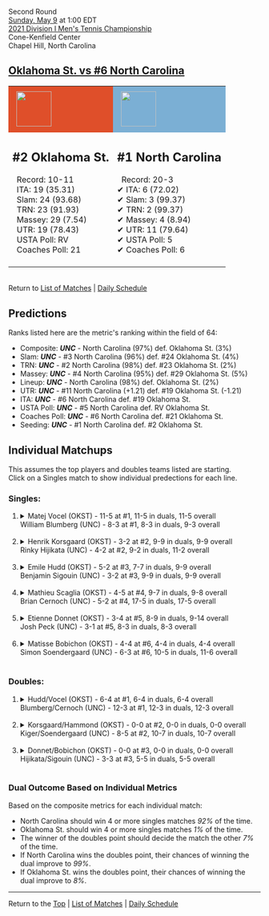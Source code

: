 Second Round[](#top)<a name="top"></a>  
[Sunday, May 9](../../schedule/05-09.md) at 1:00 EDT  
[2021 Division I Men's Tennis Championship](../index.md)  
Cone-Kenfield Center  
Chapel Hill, North Carolina  
## [Oklahoma St. vs #6 North Carolina](https://www.ncaa.com/game/5833413)  

<table><tr style="background-color: #d9d9d9 !important"><td style="background-color: #DF4F2A !important"><img src="https://www.ncaa.com/sites/default/files/images/logos/schools/o/oklahoma-st.70.png" width="70" height="70" style="padding: 8px;" /></td><td style="background-color: #7BAFD4 !important"><img src="https://www.ncaa.com/sites/default/files/images/logos/schools/n/north-carolina.70.png" width="70" height="70" style="padding: 8px;" /></td></tr><tr>
<td>  

<h2>#2 Oklahoma St.</h2>  
&nbsp; Record: 10-11<br>  
&nbsp; ITA: 19 (35.31)<br>  
&nbsp; Slam: 24 (93.68)<br>  
&nbsp; TRN: 23 (91.93)<br>  
&nbsp; Massey: 29 (7.54)<br>  
&nbsp; UTR: 19 (78.43)<br>  
&nbsp; USTA Poll: RV<br>  
&nbsp; Coaches Poll: 21<br>  
<br>  

</td>
<td>  

<h2>#1 North Carolina</h2>  
&nbsp; Record: 20-3<br>  
&#10004; ITA: 6 (72.02)<br>  
&#10004; Slam: 3 (99.37)<br>  
&#10004; TRN: 2 (99.37)<br>  
&#10004; Massey: 4 (8.94)<br>  
&#10004; UTR: 11 (79.64)<br>  
&#10004; USTA Poll: 5<br>  
&#10004; Coaches Poll: 6<br>  
<br>  

</td>
</tr></table>  


<br>Return to [List of Matches](../index.md) &#124; [Daily Schedule](../../schedule/05-09.md)

## Predictions  

Ranks listed here are the metric's ranking within the field of 64:  
- Composite: ***UNC*** - North Carolina (97%) def. Oklahoma St. (3%)  
- Slam: ***UNC*** - #3 North Carolina (96%) def. #24 Oklahoma St. (4%)  
- TRN: ***UNC*** - #2 North Carolina (98%) def. #23 Oklahoma St. (2%)  
- Massey: ***UNC*** - #4 North Carolina (95%) def. #29 Oklahoma St. (5%)  
- Lineup: ***UNC*** - North Carolina (98%) def. Oklahoma St. (2%)  
- UTR: ***UNC*** - #11 North Carolina (+1.21) def. #19 Oklahoma St. (-1.21)  
- ITA: ***UNC*** - #6 North Carolina def. #19 Oklahoma St.  
- USTA Poll: ***UNC*** - #5 North Carolina def. RV Oklahoma St.  
- Coaches Poll: ***UNC*** - #6 North Carolina def. #21 Oklahoma St.  
- Seeding: ***UNC*** - #1 North Carolina def. #2 Oklahoma St.  

## Individual Matchups  
This assumes the top players and doubles teams listed are starting.  
Click on a Singles match to show individual predections for each line.  

### Singles:  

<ol>
<li><details>
<summary markdown="span">Matej Vocel (OKST) - 11-5 at #1, 11-5 in duals, 11-5 overall<br>William Blumberg (UNC) - 8-3 at #1, 8-3 in duals, 9-3 overall</summary>
<h4>Predictions</h4><ul>
<li>Composite: <b><i>UNC</i></b> - Blumberg (72%) def. Vocel (28%)</li>  
<li>Slam: <b><i>UNC</i></b> - Blumberg (73%) def. Vocel (27%)</li>  
<li>TRN: <b><i>UNC</i></b> - Blumberg (77%) def. Vocel (23%)</li>  
<li>Massey: <b><i>UNC</i></b> - Blumberg (67%) def. Vocel (33%)</li>  
<li>UTR: <b><i>UNC</i></b> - Blumberg (71%) def. Vocel (29%)</li>  
<li>ITA: <b><i>UNC</i></b> - Blumberg (21.87) def. Vocel (20.98)</li>  
</ul>
</details>&nbsp;</li>
<li><details>
<summary markdown="span">Henrik Korsgaard (OKST) - 3-2 at #2, 9-9 in duals, 9-9 overall<br>Rinky Hijikata (UNC) - 4-2 at #2, 9-2 in duals, 11-2 overall</summary>
<h4>Predictions</h4><ul>
<li>Composite: <b><i>UNC</i></b> - Hijikata (92%) def. Korsgaard (8%)</li>  
<li>Slam: <b><i>UNC</i></b> - Hijikata (91%) def. Korsgaard (9%)</li>  
<li>TRN: <b><i>UNC</i></b> - Hijikata (95%) def. Korsgaard (5%)</li>  
<li>Massey: <b><i>UNC</i></b> - Hijikata (93%) def. Korsgaard (7%)</li>  
<li>UTR: <b><i>UNC</i></b> - Hijikata (88%) def. Korsgaard (12%)</li>  
<li>ITA: <b><i>UNC</i></b> - Hijikata (27.96) def. Korsgaard (2.00)</li>  
</ul>
</details>&nbsp;</li>
<li><details>
<summary markdown="span">Emile Hudd (OKST) - 5-2 at #3, 7-7 in duals, 9-9 overall<br>Benjamin Sigouin (UNC) - 3-2 at #3, 9-9 in duals, 9-9 overall</summary>
<h4>Predictions</h4><ul>
<li>Composite: <b><i>UNC</i></b> - Sigouin (51%) def. Hudd (49%)</li>  
<li>Slam: <b><i>UNC</i></b> - Sigouin (65%) def. Hudd (35%)</li>  
<li>TRN: <b><i>UNC</i></b> - Sigouin (63%) def. Hudd (37%)</li>  
<li>Massey: <b><i>UNC</i></b> - Sigouin (51%) def. Hudd (49%)</li>  
<li>UTR: <b><i>OKST</i></b> - Hudd (74%) def. Sigouin (26%)</li>  
<li>ITA: <b><i>UNC</i></b> - Sigouin (13.85) def. Hudd (4.25)</li>  
</ul>
</details>&nbsp;</li>
<li><details>
<summary markdown="span">Mathieu Scaglia (OKST) - 4-5 at #4, 9-7 in duals, 9-8 overall<br>Brian Cernoch (UNC) - 5-2 at #4, 17-5 in duals, 17-5 overall</summary>
<h4>Predictions</h4><ul>
<li>Composite: <b><i>UNC</i></b> - Cernoch (86%) def. Scaglia (14%)</li>  
<li>Slam: <b><i>UNC</i></b> - Cernoch (90%) def. Scaglia (10%)</li>  
<li>TRN: <b><i>UNC</i></b> - Cernoch (88%) def. Scaglia (12%)</li>  
<li>Massey: <b><i>UNC</i></b> - Cernoch (89%) def. Scaglia (11%)</li>  
<li>UTR: <b><i>UNC</i></b> - Cernoch (78%) def. Scaglia (22%)</li>  
<li>ITA: <b><i>UNC</i></b> - Cernoch (12.67) def. Scaglia (2.10)</li>  
</ul>
</details>&nbsp;</li>
<li><details>
<summary markdown="span">Etienne Donnet (OKST) - 3-4 at #5, 8-9 in duals, 9-14 overall<br>Josh Peck (UNC) - 3-1 at #5, 8-3 in duals, 8-3 overall</summary>
<h4>Predictions</h4><ul>
<li>Composite: <b><i>UNC</i></b> - Peck (89%) def. Donnet (11%)</li>  
<li>Slam: <b><i>UNC</i></b> - Peck (90%) def. Donnet (10%)</li>  
<li>TRN: <b><i>UNC</i></b> - Peck (91%) def. Donnet (9%)</li>  
<li>Massey: <b><i>UNC</i></b> - Peck (91%) def. Donnet (9%)</li>  
<li>UTR: <b><i>UNC</i></b> - Peck (83%) def. Donnet (17%)</li>  
<li>ITA: <b><i>UNC</i></b> - Peck (4.29) def. Donnet (0.00)</li>  
</ul>
</details>&nbsp;</li>
<li><details>
<summary markdown="span">Matisse Bobichon (OKST) - 4-4 at #6, 4-4 in duals, 4-4 overall<br>Simon Soendergaard (UNC) - 6-3 at #6, 10-5 in duals, 11-6 overall</summary>
<h4>Predictions</h4><ul>
<li>Composite: <b><i>UNC</i></b> - Soendergaard (88%) def. Bobichon (12%)</li>  
<li>Slam: <b><i>UNC</i></b> - Soendergaard (95%) def. Bobichon (5%)</li>  
<li>TRN: <b><i>UNC</i></b> - Soendergaard (95%) def. Bobichon (5%)</li>  
<li>Massey: <b><i>UNC</i></b> - Soendergaard (91%) def. Bobichon (9%)</li>  
<li>UTR: <b><i>UNC</i></b> - Soendergaard (69%) def. Bobichon (31%)</li>  
<li>ITA: <b><i>UNC</i></b> - Soendergaard (3.62) def. Bobichon (1.32)</li>  
</ul>
</details>&nbsp;</li>
</ol>

### Doubles:  

<ol>
<li><details>
<summary markdown="span">Hudd/Vocel (OKST) - 6-4 at #1, 6-4 in duals, 6-4 overall<br>Blumberg/Cernoch (UNC) - 12-3 at #1, 12-3 in duals, 12-3 overall</summary>
<br>Sorry, we don't have any metrics for this match
</details>&nbsp;</li>
<li><details>
<summary markdown="span">Korsgaard/Hammond (OKST) - 0-0 at #2, 0-0 in duals, 0-0 overall<br>Kiger/Soendergaard (UNC) - 8-5 at #2, 10-7 in duals, 10-7 overall</summary>
<br>Sorry, we don't have any metrics for this match
</details>&nbsp;</li>
<li><details>
<summary markdown="span">Donnet/Bobichon (OKST) - 0-0 at #3, 0-0 in duals, 0-0 overall<br>Hijikata/Sigouin (UNC) - 3-3 at #3, 5-5 in duals, 5-5 overall</summary>
<br>Sorry, we don't have any metrics for this match
</details>&nbsp;</li>
</ol>

### Dual Outcome Based on Individual Metrics  
  
Based on the composite metrics for each individual match:  
- North Carolina should win 4 or more singles matches *92%* of the time.  
- Oklahoma St. should win 4 or more singles matches *1%* of the time.  
- The winner of the doubles point should decide the match the other *7%* of the time.  
- If North Carolina wins the doubles point, their chances of winning the dual improve to *99%*.  
- If Oklahoma St. wins the doubles point, their chances of winning the dual improve to *8%*.  
  
------

Return to the [Top](#top) &#124; [List of Matches](../index.md) &#124; [Daily Schedule](../../schedule/05-09.md)  
